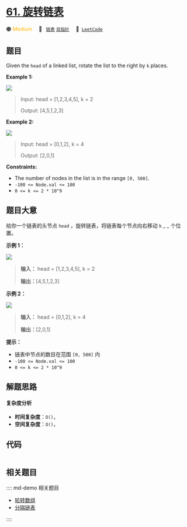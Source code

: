 # [61. 旋转链表](https://leetcode.com/problems/rotate-list)

🟠 <font color=#ffb800>Medium</font>&emsp; 🔖&ensp; [`链表`](/leetcode/outline/tag/linked-list.md) [`双指针`](/leetcode/outline/tag/two-pointers.md)&emsp; 🔗&ensp;[`LeetCode`](https://leetcode.com/problems/rotate-list)


## 题目

Given the `head` of a linked list, rotate the list to the right by `k` places.



**Example 1:**

![](https://assets.leetcode.com/uploads/2020/11/13/rotate1.jpg)

> Input: head = [1,2,3,4,5], k = 2
> 
> Output: [4,5,1,2,3]

**Example 2:**

![](https://assets.leetcode.com/uploads/2020/11/13/roate2.jpg)

> Input: head = [0,1,2], k = 4
> 
> Output: [2,0,1]

**Constraints:**

  * The number of nodes in the list is in the range `[0, 500]`.
  * `-100 <= Node.val <= 100`
  * `0 <= k <= 2 * 10^9`


## 题目大意

给你一个链表的头节点 `head` ，旋转链表，将链表每个节点向右移动 `k` _ _ 个位置。



**示例 1：**

![](https://assets.leetcode.com/uploads/2020/11/13/rotate1.jpg)

> 
> 
> 
> 
> 
> **输入：** head = [1,2,3,4,5], k = 2
> 
> **输出：**[4,5,1,2,3]
> 
> 

**示例 2：**

![](https://assets.leetcode.com/uploads/2020/11/13/roate2.jpg)

> 
> 
> 
> 
> 
> **输入：** head = [0,1,2], k = 4
> 
> **输出：**[2,0,1]
> 
> 



**提示：**

  * 链表中节点的数目在范围 `[0, 500]` 内
  * `-100 <= Node.val <= 100`
  * `0 <= k <= 2 * 10^9`


## 解题思路

#### 复杂度分析

- **时间复杂度**：`O()`，
- **空间复杂度**：`O()`，

## 代码

```javascript

```

## 相关题目

:::: md-demo 相关题目
- [轮转数组](https://leetcode.com/problems/rotate-array)
- [分隔链表](https://leetcode.com/problems/split-linked-list-in-parts)

::::
